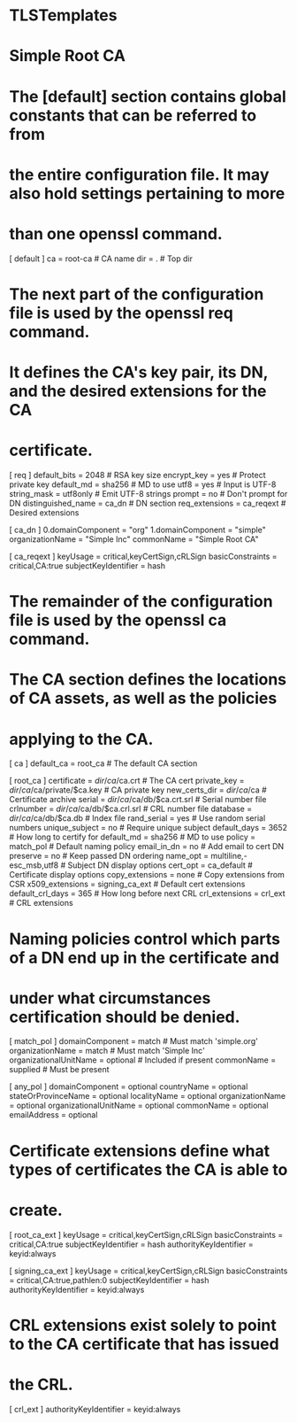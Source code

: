 # TLSTemplates

# Simple Root CA

# The [default] section contains global constants that can be referred to from
# the entire configuration file. It may also hold settings pertaining to more
# than one openssl command.

[ default ]
ca                      = root-ca               # CA name
dir                     = .                     # Top dir

# The next part of the configuration file is used by the openssl req command.
# It defines the CA's key pair, its DN, and the desired extensions for the CA
# certificate.

[ req ]
default_bits            = 2048                  # RSA key size
encrypt_key             = yes                   # Protect private key
default_md              = sha256                # MD to use
utf8                    = yes                   # Input is UTF-8
string_mask             = utf8only              # Emit UTF-8 strings
prompt                  = no                    # Don't prompt for DN
distinguished_name      = ca_dn                 # DN section
req_extensions          = ca_reqext             # Desired extensions

[ ca_dn ]
0.domainComponent       = "org"
1.domainComponent       = "simple"
organizationName        = "Simple Inc"
commonName              = "Simple Root CA"

[ ca_reqext ]
keyUsage                = critical,keyCertSign,cRLSign
basicConstraints        = critical,CA:true
subjectKeyIdentifier    = hash

# The remainder of the configuration file is used by the openssl ca command.
# The CA section defines the locations of CA assets, as well as the policies
# applying to the CA.

[ ca ]
default_ca              = root_ca               # The default CA section

[ root_ca ]
certificate             = $dir/ca/$ca.crt       # The CA cert
private_key             = $dir/ca/$ca/private/$ca.key # CA private key
new_certs_dir           = $dir/ca/$ca           # Certificate archive
serial                  = $dir/ca/$ca/db/$ca.crt.srl # Serial number file
crlnumber               = $dir/ca/$ca/db/$ca.crl.srl # CRL number file
database                = $dir/ca/$ca/db/$ca.db # Index file
rand_serial             = yes                   # Use random serial numbers
unique_subject          = no                    # Require unique subject
default_days            = 3652                  # How long to certify for
default_md              = sha256                # MD to use
policy                  = match_pol             # Default naming policy
email_in_dn             = no                    # Add email to cert DN
preserve                = no                    # Keep passed DN ordering
name_opt                = multiline,-esc_msb,utf8 # Subject DN display options
cert_opt                = ca_default            # Certificate display options
copy_extensions         = none                  # Copy extensions from CSR
x509_extensions         = signing_ca_ext        # Default cert extensions
default_crl_days        = 365                   # How long before next CRL
crl_extensions          = crl_ext               # CRL extensions

# Naming policies control which parts of a DN end up in the certificate and
# under what circumstances certification should be denied.

[ match_pol ]
domainComponent         = match                 # Must match 'simple.org'
organizationName        = match                 # Must match 'Simple Inc'
organizationalUnitName  = optional              # Included if present
commonName              = supplied              # Must be present

[ any_pol ]
domainComponent         = optional
countryName             = optional
stateOrProvinceName     = optional
localityName            = optional
organizationName        = optional
organizationalUnitName  = optional
commonName              = optional
emailAddress            = optional

# Certificate extensions define what types of certificates the CA is able to
# create.

[ root_ca_ext ]
keyUsage                = critical,keyCertSign,cRLSign
basicConstraints        = critical,CA:true
subjectKeyIdentifier    = hash
authorityKeyIdentifier  = keyid:always

[ signing_ca_ext ]
keyUsage                = critical,keyCertSign,cRLSign
basicConstraints        = critical,CA:true,pathlen:0
subjectKeyIdentifier    = hash
authorityKeyIdentifier  = keyid:always

# CRL extensions exist solely to point to the CA certificate that has issued
# the CRL.

[ crl_ext ]
authorityKeyIdentifier  = keyid:always
